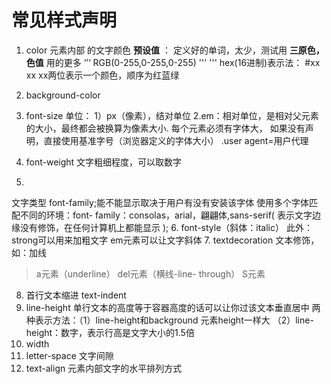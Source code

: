 # 常见样式声明
1. color
元素内部 的文字颜色
**预设值** ： 定义好的单词，太少，测试用
**三原色，色值** 用的更多
‘’‘
RGB(0-255,0-255,0-255)
'''
'''
hex(16进制)表示法：
#xx xx xx两位表示一个颜色，顺序为红蓝绿
2. background-color

3. font-size
单位：
1）px（像素），结对单位
2.em：相对单位，是相对父元素的大小，最终都会被换算为像素大小. 每个元素必须有字体大， 如果没有声明，直接使用基准字号（浏览器定义的字体大小）
.user agent=用户代理
4. font-weight
文字粗细程度，可以取数字
5. 
文字类型
font-family;能不能显示取决于用户有没有安装该字体
使用多个字体匹配不同的环境：font- family：consolas，arial，翩翩体,sans-serif(
    表示文字边缘没有修饰，在任何计算机上都能显示
);
6. font-style（斜体：italic）
此外：strong可以用来加粗文字
em元素可以让文字斜体
7. textdecoration
文本修饰，如：加线
>a元素（underline）
>del元素（横线-line- through）
>S元素
8. 首行文本缩进
text-indent
9. line-height
单行文本的高度等于容器高度的话可以让你过该文本垂直居中
两种表示方法：（1）line-height和background 元素height一样大
（2）line-height：数字，表示行高是文字大小的1.5倍
10. width
11. letter-space
文字间隙
13. text-align
元素内部文字的水平排列方式
